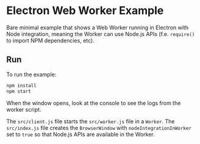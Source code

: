 # Electron Web Worker Example

Bare minimal example that shows a Web Worker running in Electron with Node
integration, meaning the Worker can use Node.js APIs (f.e. `require()` to import
NPM dependencies, etc).

## Run

To run the example:

```sh
npm install
npm start
```

When the window opens, look at the console to see the logs from the worker script.

The `src/client.js` file starts the `src/worker.js` file in a `Worker`. The
`src/index.js` file creates the `BrowserWindow` with `nodeIntegrationInWorker`
set to `true` so that Node.js APIs are available in the Worker.
